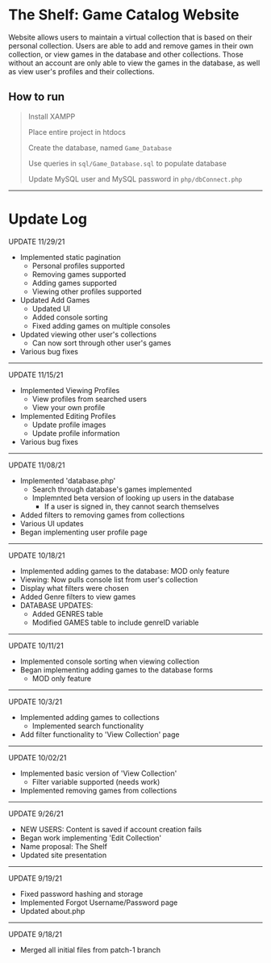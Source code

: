 
# The Shelf: Game Catalog Website

Website allows users to maintain a virtual collection that is based on their personal collection. Users are able to add and remove games in their own collection, or view games in the database and other collections. Those without an account are only able to view the games in the database, as well as view user's profiles and their collections.

## How to run 

> Install XAMPP  
> 
> Place entire project in htdocs  
> 
> Create the database, named `Game_Database`  
> 
> Use queries in `sql/Game_Database.sql` to populate database
> 
> Update MySQL user and MySQL password in `php/dbConnect.php`  

---

# Update Log

UPDATE 11/29/21
- Implemented static pagination
	- Personal profiles supported
	- Removing games supported
	- Adding games supported
	- Viewing other profiles supported
- Updated Add Games
	- Updated UI
	- Added console sorting 
	- Fixed adding games on multiple consoles
- Updated viewing other user's collections
	- Can now sort through other user's games
- Various bug fixes

---

UPDATE 11/15/21
- Implemented Viewing Profiles
	- View profiles from searched users
	- View your own profile
- Implemented Editing Profiles
	- Update profile images
	- Update profile information
- Various bug fixes

---

UPDATE 11/08/21
- Implemented 'database.php'
	- Search through database's games implemented
	- Implemnted beta version of looking up users in the database
		- If a user is signed in, they cannot search themselves
- Added filters to removing games from collections
- Various UI updates
- Began implementing user profile page

---

UPDATE 10/18/21
- Implemented adding games to the database: MOD only feature
- Viewing: Now pulls console list from user's collection
- Display what filters were chosen
- Added Genre filters to view games
- DATABASE UPDATES:
	- Added GENRES table
	- Modified GAMES table to include genreID variable

---

UPDATE 10/11/21
- Implemented console sorting when viewing collection
- Began implementing adding games to the database forms
	- MOD only feature

---

UPDATE 10/3/21
- Implemented adding games to collections
	- Implemented search functionality
- Add filter functionality to 'View Collection' page

---

UPDATE 10/02/21
- Implemented basic version of 'View Collection'
	- Filter variable supported (needs work)
- Implemented removing games from collections

---

UPDATE 9/26/21
- NEW USERS: Content is saved if account creation fails
- Began work implementing 'Edit Collection'
- Name proposal: The Shelf
- Updated site presentation

---

UPDATE 9/19/21
- Fixed password hashing and storage
- Implemented Forgot Username/Password page
- Updated about.php

---

UPDATE 9/18/21
- Merged all initial files from patch-1 branch
